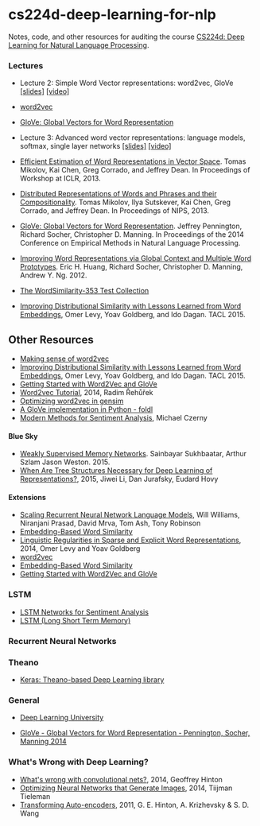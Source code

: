 # cs224d-deep-learning-for-nlp
Notes, code, and other resources for auditing the course [CS224d: Deep Learning for 
Natural Language Processing](http://cs224d.stanford.edu/).


### Lectures

 - Lecture 2: Simple Word Vector representations: word2vec, GloVe [[slides]](http://cs224d.stanford.edu/lectures/CS224d-Lecture2.pdf) [[video]](https://www.youtube.com/watch?v=T8tQZChniMk)
  - [word2vec](https://code.google.com/p/word2vec/)
  - [GloVe: Global Vectors for Word Representation](http://nlp.stanford.edu/projects/glove/)

 - Lecture 3: Advanced word vector representations: language models, softmax, single layer networks [[slides]](http://cs224d.stanford.edu/lectures/CS224d-Lecture3.pdf) [[video]](https://www.youtube.com/watch?v=T1j2Q9_FgTM%22)
  - [Efficient Estimation of Word Representations in Vector Space](http://arxiv.org/pdf/1301.3781.pdf). Tomas Mikolov, Kai Chen, Greg Corrado, and Jeffrey Dean. In Proceedings of Workshop at ICLR, 2013.
  - [Distributed Representations of Words and Phrases and their Compositionality](http://arxiv.org/pdf/1310.4546.pdf). Tomas Mikolov, Ilya Sutskever, Kai Chen, Greg Corrado, and Jeffrey Dean. In Proceedings of NIPS, 2013.
  - [GloVe: Global Vectors for Word Representation](http://nlp.stanford.edu/projects/glove/glove.pdf). Jeffrey Pennington, Richard Socher, Christopher D. Manning. In Proceedings of the 2014 Conference on Empirical Methods in Natural Language Processing.
  - [Improving Word Representations via Global Context and Multiple Word Prototypes](http://www.aclweb.org/anthology/P12-1092). Eric H. Huang, Richard Socher, Christopher D. Manning, Andrew Y. Ng. 2012.
  - [The WordSimilarity-353 Test Collection](http://www.cs.technion.ac.il/~gabr/resources/data/wordsim353/)


  - [Improving Distributional Similarity with Lessons Learned from Word Embeddings](https://levyomer.files.wordpress.com/2015/03/improving-distributional-similarity-tacl-2015.pdf), Omer Levy, Yoav Goldberg, and Ido Dagan. TACL 2015.

## Other Resources
  - [Making sense of word2vec](http://radimrehurek.com/2014/12/making-sense-of-word2vec/)
  - [Improving Distributional Similarity with Lessons Learned from Word Embeddings](https://levyomer.files.wordpress.com/2015/03/improving-distributional-similarity-tacl-2015.pdf), Omer Levy, Yoav Goldberg, and Ido Dagan. TACL 2015.
  - [Getting Started with Word2Vec and GloVe](http://textminingonline.com/getting-started-with-word2vec-and-glove)
  - [Word2vec Tutorial](http://radimrehurek.com/2014/02/word2vec-tutorial), 2014, Radim Řehůřek
  - [Optimizing word2vec in gensim](http://radimrehurek.com/2013/09/word2vec-in-python-part-two-optimizing/)
  - [A GloVe implementation in Python - foldl](http://www.foldl.me/2014/glove-python/)
  - [Modern Methods for Sentiment Analysis](https://districtdatalabs.silvrback.com/modern-methods-for-sentiment-analysis), Michael Czerny

#### Blue Sky
  - [Weakly Supervised Memory Networks](http://arxiv.org/pdf/1503.08895v2.pdf). Sainbayar Sukhbaatar, Arthur Szlam
Jason Weston. 2015.
  - [When Are Tree Structures Necessary for Deep Learning of Representations?](http://arxiv.org/abs/1503.00185f), 2015, Jiwei Li, Dan Jurafsky, Eudard Hovy
  
#### Extensions
  - [Scaling Recurrent Neural Network Language Models](http://arxiv.org/pdf/1502.00512v1.pdf), Will Williams, Niranjani Prasad, David Mrva, Tom Ash, Tony Robinson
  - [Embedding-Based Word Similarity](http://irsrv2.cs.biu.ac.il:9998/?word=machine)
  - [Linguistic Regularities in Sparse and Explicit Word Representations](http://www.cs.bgu.ac.il/~yoavg/publications/conll2014analogies.pdf), 2014, Omer Levy and Yoav Goldberg
  - [word2vec](http://www.reddit.com/r/MachineLearning/comments/30m0eb/what_is_the_state_of_the_art_in_language_modeling/)
  - [Embedding-Based Word Similarity](http://irsrv2.cs.biu.ac.il:9998/?word=machine)
  - [Getting Started with Word2Vec and GloVe](http://textminingonline.com/getting-started-with-word2vec-and-glove)
  
  
### LSTM

  - [LSTM Networks for Sentiment Analysis](http://www.deeplearning.net/tutorial/lstm.html) 
  - [LSTM (Long Short Term Memory)](http://christianherta.de/lehre/dataScience/machineLearning/neuralNetworks/LSTM.php) 

### Recurrent Neural Networks

### Theano

  - [Keras: Theano-based Deep Learning library](https://github.com/fchollet/keras)

### General

 - [Deep Learning University](http://memkite.com/deep-learning-bibliography/)
 
 - [GloVe - Global Vectors for Word Representation - Pennington, Socher, Manning 2014](http://blog.mdda.net/ai/2014/10/13/GloVe/)

### What's Wrong with Deep Learning?
 - [What's wrong with convolutional nets?](http://techtv.mit.edu/collections/bcs/videos/30698-what-s-wrong-with-convolutional-nets), 2014, Geoffrey Hinton
 - [Optimizing Neural Networks that Generate Images](http://www.cs.toronto.edu/~tijmen/tijmen_thesis.pdf), 2014, Tiijman Tieleman
 - [Transforming Auto-encoders](http://www.cs.toronto.edu/~fritz/absps/transauto6.pdf), 2011, G. E. Hinton, A. Krizhevsky & S. D. Wang

